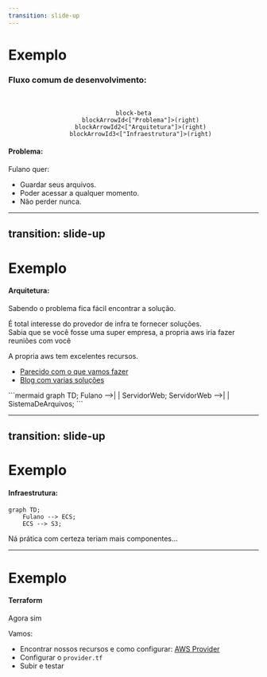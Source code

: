 ```yaml
---
transition: slide-up
---
```


# Exemplo

<Logo />

### Fluxo comum de desenvolvimento:


<div align="center" id="main">

```mermaid
block-beta
    blockArrowId<["Problema"]>(right)
    blockArrowId2<["Arquitetura"]>(right)
    blockArrowId3<["Infraestrutura"]>(right)
```

</div>

<v-click>

#### Problema: 

Fulano quer:
- Guardar seus arquivos.
- Poder acessar a qualquer momento.
- Não perder nunca.

</v-click>

<style>
#main {
  margin-top: 50px;
}
</style>

---
transition: slide-up
---

# Exemplo

<Logo />

#### Arquitetura: 

Sabendo o problema fica fácil encontrar a solução.
<p class="mini">É total interesse do provedor de infra te fornecer soluções. <br/>Sabia que se você fosse uma super empresa, a propria aws iria fazer reuniões com você</p>

<p style="margin:0 !important;">A propria aws tem excelentes recursos.</p>

- [Parecido com o que vamos fazer](https://aws.amazon.com/blogs/architecture/building-a-three-tier-architecture-on-a-budget/)
- [Blog com varias soluções](https://aws.amazon.com/blogs/architecture/page/3/)

<div class="mt-2"></div>
```mermaid
graph TD;
    Fulano -->| | ServidorWeb;
    ServidorWeb -->| | SistemaDeArquivos;
```

---
transition: slide-up
---

# Exemplo

<Logo />

#### Infraestrutura: 

```mermaid
graph TD;
    Fulano --> ECS;
    ECS --> S3;
```
<p class="mini pt-4">Ná prática com certeza teriam mais componentes...</p>

---

# Exemplo

<Logo />

#### Terraform
<p class="mini">Agora sim</p>

Vamos:

- Encontrar nossos recursos e como configurar: [AWS Provider](https://registry.terraform.io/providers/hashicorp/aws/latest/docs)
- Configurar o `provider.tf`
- Subir e testar
